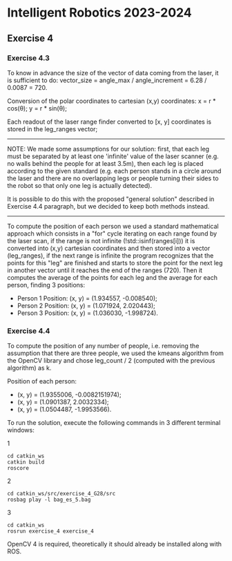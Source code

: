 # Intelligent Robotics 2023-2024

## Exercise 4
### Exercise 4.3
To know in advance the size of the vector of data coming from the laser, it is sufficient to do: vector_size = angle_max / angle_increment = 6.28 / 0.0087 = 720.

Conversion of the polar coordinates to cartesian (x,y) coordinates: x = r * cos(θ); y = r * sin(θ);

Each readout of the laser range finder converted to [x, y] coordinates is stored in the leg_ranges vector;

---

NOTE: We made some assumptions for our solution: first, that each leg must be separated by at least one 'infinite' value of the laser scanner (e.g. no walls behind the people for at least 3.5m), then each leg is placed according to the given standard (e.g. each person stands in a circle around the laser and there are no overlapping legs or people turning their sides to the robot so that only one leg is actually detected).

It is possible to do this with the proposed "general solution" described in Exercise 4.4 paragraph, but we decided to keep both methods instead.

---

To compute the position of each person we used a standard mathematical approach which consists in a "for" cycle iterating on each range found by the laser scan, if the range is not infinite (!std::isinf(ranges[i])) it is converted into (x,y) cartesian coordinates and then stored into a vector (leg_ranges), if the next range is infinite the program recognizes that the points for this "leg" are finished and starts to store the point for the next leg in another vector until it reaches the end of the ranges (720). Then it computes the average of the points for each leg and the average for each person, finding 3 positions:
- Person 1 Position: (x, y) = (1.934557, -0.008540);
- Person 2 Position: (x, y) = (1.071924, 2.020443);
- Person 3 Position: (x, y) = (1.036030, -1.998724).


### Exercise 4.4
To compute the position of any number of people, i.e. removing the assumption that there are three people, we used the kmeans algorithm from the OpenCV library and chose leg_count / 2 (computed with the previous algorithm) as k.

Position of each person: 
- (x, y) = (1.9355006, -0.0082151974);
- (x, y) = (1.0901387, 2.0032334);
- (x, y) = (1.0504487, -1.9953566).


To run the solution, execute the following commands in 3 different terminal windows:

1
```
cd catkin_ws 
catkin build
roscore
```
2
```
cd catkin_ws/src/exercise_4_G28/src
rosbag play -l bag_es_5.bag
```
3
```
cd catkin_ws
rosrun exercise_4 exercise_4
```

OpenCV 4 is required, theoretically it should already be installed along with ROS.
